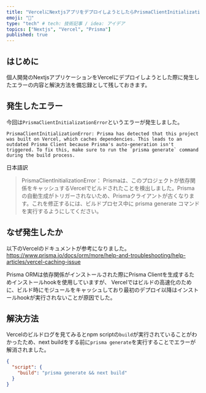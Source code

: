 ```yaml
---
title: "VercelにNextjsアプリをデプロイしようとしたらPrismaClientInitializationErrorが発生した"
emoji: "🐷"
type: "tech" # tech: 技術記事 / idea: アイデア
topics: ["Nextjs", "Vercel", "Prisma"]
published: true
---
```


## はじめに
個人開発のNextjsアプリケーションをVercelにデプロイしようとした際に発生したエラーの内容と解決方法を備忘録として残しておきます。

## 発生したエラー
今回は`PrismaClientInitializationError`というエラーが発生しました。

```
PrismaClientInitializationError: Prisma has detected that this project was built on Vercel, which caches dependencies. This leads to an outdated Prisma Client because Prisma's auto-generation isn't triggered. To fix this, make sure to run the `prisma generate` command during the build process.
```

日本語訳
> PrismaClientInitializationError： Prismaは、このプロジェクトが依存関係をキャッシュするVercelでビルドされたことを検出しました。Prismaの自動生成がトリガーされないため、Prismaクライアントが古くなります。これを修正するには、ビルドプロセス中に prisma generate コマンドを実行するようにしてください。

## なぜ発生したか
以下のVercelのドキュメントが参考になりました。
https://www.prisma.io/docs/orm/more/help-and-troubleshooting/help-articles/vercel-caching-issue

Prisma ORMは依存関係がインストールされた際にPrisma Clientを生成するためインストールhookを使用していますが、
Vercelではビルドの高速化のために、ビルド時にモジュールをキャッシュしており最初のデプロイ以降はインストールhookが実行されないことが原因でした。

## 解決方法
Vercelのビルドログを見てみるとnpm scriptの`build`が実行されていることがわかったため、next buildをする前に`prisma generate`を実行することでエラーが解消されました。

```json
{
  "script": {
    "build": "prisma generate && next build"
  }
}
```